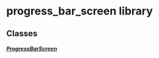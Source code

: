 


# progress_bar_screen library











## Classes

##### [ProgressBarScreen](../smeup_screens_test_progress_bar_screen/ProgressBarScreen-class.md)



 















